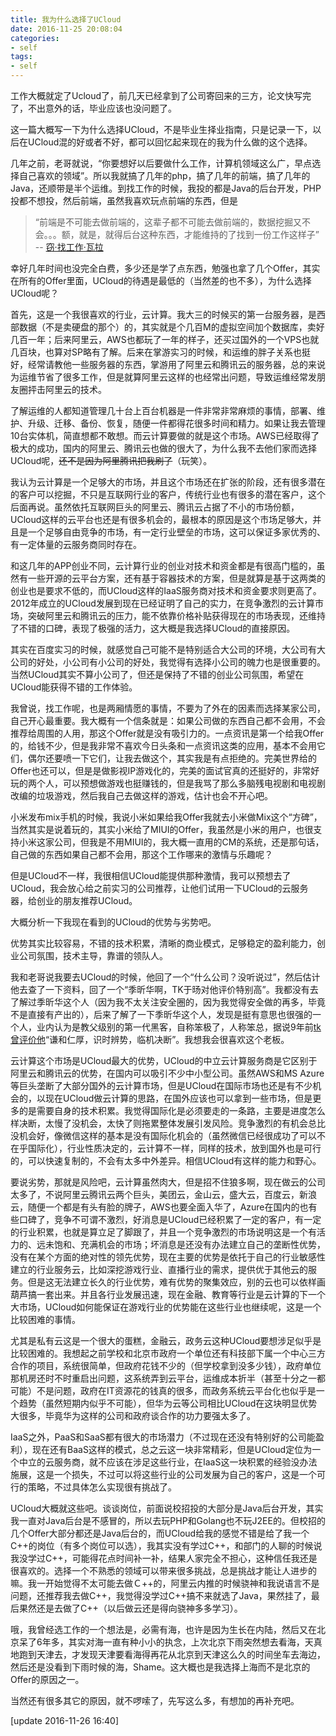 ```yaml
---
title: 我为什么选择了UCloud
date: 2016-11-25 20:08:04
categories:
- self
tags:
- self
---
```


工作大概就定了Ucloud了，前几天已经拿到了公司寄回来的三方，论文快写完了，不出意外的话，毕业应该也没问题了。

这一篇大概写一下为什么选择UCloud，不是毕业生择业指南，只是记录一下，以后在UCloud混的好或者不好，都可以回忆起来现在的我为什么做的这个选择。

几年之前，老哥就说，“你要想好以后要做什么工作，计算机领域这么广，早点选择自己喜欢的领域”。所以我就搞了几年的php，搞了几年的前端，搞了几年的Java，还顺带是半个运维。到找工作的时候，我投的都是Java的后台开发，PHP投都不想投，然后前端，虽然我喜欢玩点前端的东西，但是

> “前端是不可能去做前端的，这辈子都不可能去做前端的，数据挖掘又不会。。。额，就是，就得后台这种东西，才能维持的了找到一份工作这样子”     
>             -- [窃·找工作·瓦拉](http://www.bilibili.com/video/av5236899/)

幸好几年时间也没完全白费，多少还是学了点东西，勉强也拿了几个Offer，其实在所有的Offer里面，UCloud的待遇是最低的（当然差的也不多），为什么选择UCloud呢？

首先，这是一个我很喜欢的行业，云计算。我大三的时候买的第一台服务器，是西部数据（不是卖硬盘的那个）的，其实就是个几百M的虚拟空间加个数据库，卖好几百一年；后来阿里云，AWS也都玩了一年的样子，还买过国外的一个VPS也就几百块，也算对SP略有了解。后来在掌游实习的时候，和运维的胖子关系也挺好，经常请教他一些服务器的东西，掌游用了阿里云和腾讯云的服务器，总的来说为运维节省了很多工作，但是就算阿里云这样的也经常出问题，导致运维经常发朋友圈抨击阿里云的技术。

了解运维的人都知道管理几十台上百台机器是一件非常非常麻烦的事情，部署、维护、升级、迁移、备份、恢复，随便一件都得花很多时间和精力。如果让我去管理10台实体机，简直想都不敢想。而云计算要做的就是这个市场。AWS已经取得了极大的成功，国内的阿里云、腾讯云也做的很大了，为什么我不去他们家而选择UCloud呢，<del>还不是因为阿里腾讯把我刷了</del>（玩笑）。

我认为云计算是一个足够大的市场，并且这个市场还在扩张的阶段，还有很多潜在的客户可以挖掘，不只是互联网行业的客户，传统行业也有很多的潜在客户，这个后面再说。虽然依托互联网巨头的阿里云、腾讯云占据了不小的市场份额，UCloud这样的云平台也还是有很多机会的，最根本的原因是这个市场足够大，并且是一个足够自由竞争的市场，有一定行业壁垒的市场，这可以保证多家优秀的、有一定体量的云服务商同时存在。

和这几年的APP创业不同，云计算行业的创业对技术和资金都是有很高门槛的，虽然有一些开源的云平台方案，还有基于容器技术的方案，但是就算是基于这两类的创业也是要求不低的，而UCloud这样的IaaS服务商对技术和资金要求则更高了。2012年成立的UCloud发展到现在已经证明了自己的实力，在竞争激烈的云计算市场，突破阿里云和腾讯云的压力，能不依靠价格补贴获得现在的市场表现，还维持了不错的口碑，表现了极强的活力，这大概是我选择UCloud的直接原因。

其实在百度实习的时候，就感觉自己可能不是特别适合大公司的环境，大公司有大公司的好处，小公司有小公司的好处，我觉得有选择小公司的魄力也是很重要的。当然UCloud其实不算小公司了，但还是保持了不错的创业公司氛围，希望在UCloud能获得不错的工作体验。

我曾说，找工作呢，也是两厢情愿的事情，不要为了外在的因素而选择某家公司，自己开心最重要。我大概有一个信条就是：如果公司做的东西自己都不会用，不会推荐给周围的人用，那这个Offer就是没有吸引力的。一点资讯是第一个给我Offer的，给钱不少，但是我非常不喜欢今日头条和一点资讯这类的应用，基本不会用它们，偶尔还要喷一下它们，让我去做这个，其实我是有点拒绝的。完美世界给的Offer也还可以，但是是做影视IP游戏化的，完美的面试官真的还挺好的，非常好玩的两个人，可以预想做游戏也挺赚钱的，但是我骂了那么多脑残电视剧和电视剧改编的垃圾游戏，然后我自己去做这样的游戏，估计也会不开心吧。

小米发布mix手机的时候，我说小米如果给我Offer我就去小米做Mix这个“方碑”，当然其实是说着玩的，其实小米给了MIUI的Offer，我虽然是小米的用户，也很支持小米这家公司，但我是不用MIUI的，我大概一直用的CM的系统，还是那句话，自己做的东西如果自己都不会用，那这个工作哪来的激情与乐趣呢？

但是UCloud不一样，我很相信UCloud能提供那种激情，我可以预想去了UCloud，我会放心给之前实习的公司推荐，让他们试用一下UCloud的云服务器，给创业的朋友推荐UCloud。

大概分析一下我现在看到的UCloud的优势与劣势吧。

优势其实比较容易，不错的技术积累，清晰的商业模式，足够稳定的盈利能力，创业公司氛围，技术主导，靠谱的领队人。

我和老哥说我要去UCloud的时候，他回了一个“什么公司？没听说过”，然后估计他去查了一下资料，回了一个“季昕华啊，TK于旸对他评价特别高”。我都没有去了解过季昕华这个人（因为我不太关注安全圈的，因为我觉得安全做的再多，毕竟不是直接有产出的），后来了解了一下季昕华这个人，发现是挺有意思也很强的一个人，业内认为是教父级别的第一代黑客，自称笨极了，人称笨总，据说9年前[tk曾评价他](http://blog.sina.com.cn/s/blog_53899d010100o4vk.html)“谦和仁厚，识时辨势，临机决断”。我想我会很喜欢这个老板。

云计算这个市场是UCloud最大的优势，UCloud的中立云计算服务商是它区别于阿里云和腾讯云的优势，在国内可以吸引不少中小型公司。虽然AWS和MS Azure等巨头垄断了大部分国外的云计算市场，但是UCloud在国际市场也还是有不少机会的，以现在UCloud做云计算的思路，在国外应该也可以拿到一些市场，但是更多的是需要自身的技术积累。我觉得国际化是必须要走的一条路，主要是进度怎么样决断，太慢了没机会，太快了则拖累整体发展引发风险。竞争激烈的有机会总比没机会好，像微信这样的基本是没有国际化机会的（虽然微信已经很成功了可以不在乎国际化），行业性质决定的，云计算不一样，同样的技术，放到国外也是可行的，可以快速复制的，不会有太多中外差异。相信UCloud有这样的能力和野心。

要说劣势，那就是风险吧，云计算虽然肉大，但是招不住狼多啊，现在做云的公司太多了，不说阿里云腾讯云两个巨头，美团云，金山云，盛大云，百度云，新浪云，随便一个都是有头有脸的牌子，AWS也要全面入华了，Azure在国内的也有些口碑了，竞争不可谓不激烈，好消息是UCloud已经积累了一定的客户，有一定的行业积累，也就是算立足了脚跟了，并且一个竞争激烈的市场说明这是一个有活力的、远未饱和、充满机会的市场；坏消息是还没有办法建立自己的垄断性优势，没有在某个方面的绝对性的领先优势，现在主要的优势是依托于自己的行业敏感性建立的行业服务云，比如深挖游戏行业、直播行业的需求，提供优于其他云的服务。但是这无法建立长久的行业优势，难有优势的聚集效应，别的云也可以依样画葫芦搞一套出来。并且各行业发展迅速，现在金融、教育等行业是云计算的下一个大市场，UCloud如何能保证在游戏行业的优势能在这些行业也继续呢，这是一个比较困难的事情。

尤其是私有云这是一个很大的蛋糕，金融云，政务云这种UCloud要想涉足似乎是比较困难的。我想起之前学校和北京市政府一个单位还有科技部下属一个中心三方合作的项目，系统很简单，但政府花钱不少的（但学校拿到没多少钱），政府单位那机房还时不时重启出问题，这系统弄到云平台，运维成本折半（甚至十分之一都可能）不是问题，政府在IT资源花的钱真的很多，而政务系统云平台化也似乎是一个趋势（虽然短期内似乎不可能），但华为云等公司相比UCloud在这块明显优势大很多，毕竟华为这样的公司和政府谈合作的功力要强太多了。

IaaS之外，PaaS和SaaS都有很大的市场潜力（不过现在还没有特别好的公司能盈利），现在还有BaaS这样的模式，总之云这一块非常精彩，但是UCloud定位为一个中立的云服务商，就不应该在涉足这些行业，在IaaS这一块积累的经验没办法施展，这是一个损失，不过可以将这些行业的公司发展为自己的客户，这是一个可行的策略，不过具体怎么实现很有挑战了。

UCloud大概就这些吧。谈谈岗位，前面说校招投的大部分是Java后台开发，其实我一直对Java后台是不感冒的，所以去玩PHP和Golang也不玩J2EE的。但校招的几个Offer大部分都还是Java后台的，而UCloud给我的感觉不错是给了我一个C++的岗位（有多个岗位可以选），我其实没有学过C++，和部门的人聊的时候说我没学过C++，可能得花点时间补一补，结果人家完全不担心，这种信任我还是很喜欢的。选择一个不熟悉的领域可以带来很多挑战，总是挑战才能让人进步的嘛。我一开始觉得不太可能去做Ｃ++的，阿里云内推的时候骁神和我说语言不是问题，还推荐我去做C++，我觉得没学过C++搞不来就选了Java，果然挂了，最后果然还是去做了C++（以后做云还是得向骁神多多学习）。

哦，我曾经选工作的一个想法是，必需有海，也许是因为生长在内陆，然后又在北京呆了6年多，其实对海一直有种小小的执念，上次北京下雨突然想去看海，天真地跑到天津去，才发现天津要看海得再花从北京到天津这么久的时间坐车去海边，然后还是没看到下雨时候的海，Shame。这大概也是我选择上海而不是北京的Offer的原因之一。

当然还有很多其它的原因，就不啰嗦了，先写这么多，有想加的再补充吧。

[update 2016-11-26 16:40]
